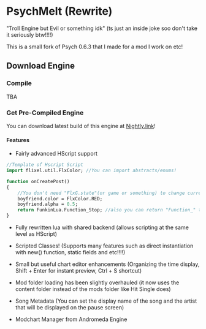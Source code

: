 # PsychMelt (Rewrite)

"Troll Engine but Evil or something idk" (ts just an inside joke soo don't take it seriously btw!!!!)

This is a small fork of Psych 0.6.3 that I made for a mod I work on etc!

## Download Engine
### Compile
TBA

### Get Pre-Compiled Engine
You can download latest build of this engine at [Nightly.link](https://nightly.link/lasystuff/PsychMelt-Rewrite-mirror/workflows/main/main/windowsBuild.zip)!

#### Features

- Fairly advanced HScript support
```haxe
//Template of Hscript Script
import flixel.util.FlxColor; //You can import abstracts/enums!

function onCreatePost()
{
    //You don't need "FlxG.state"(or game or something) to change current Instance
    boyfriend.color = FlxColor.RED;
    boyfriend.alpha = 0.5;
    return FunkinLua.Function_Stop; //also you can return "Function_" thing like doing in lua!
}
```
- Fully rewritten lua with shared backend (allows scripting at the same level as HScript)

- Scripted Classes! (Supports many features such as direct instantiation with new() function, static fields and etc!!!!)

- Small but useful chart editor enhancements (Organizing the time display, Shift + Enter for instant preview, Ctrl + S shortcut)

- Mod folder loading has been slightly overhauled (it now uses the content folder instead of the mods folder like Hit Single does)

- Song Metadata (You can set the display name of the song and the artist that will be displayed on the pause screen)

- Modchart Manager from Andromeda Engine